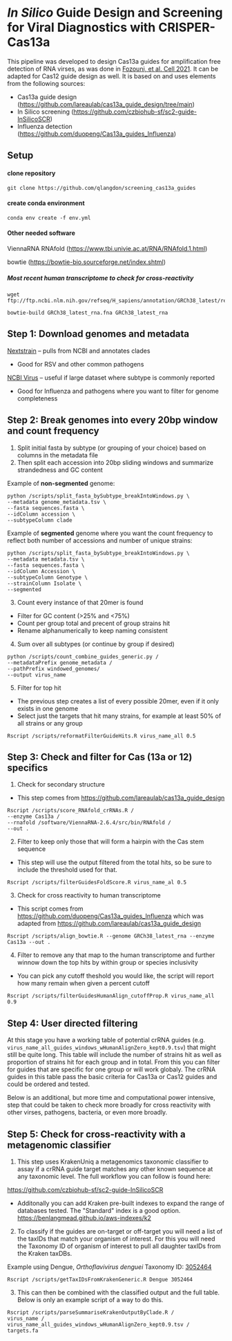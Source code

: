 # *In Silico* Guide Design and Screening for Viral Diagnostics with CRISPER-Cas13a

This pipeline was developed to design Cas13a guides for amplification free detection of RNA virses, as was done in [Fozouni, et al. Cell 2021](https://doi.org/10.1016/j.cell.2020.12.001).  It can be adapted for Cas12 guide design as well. It is based on and uses elements from the following sources:

- Cas13a guide design (https://github.com/lareaulab/cas13a_guide_design/tree/main)
- In Silico screening (https://github.com/czbiohub-sf/sc2-guide-InSilicoSCR)
- Influenza detection (https://github.com/duopeng/Cas13a_guides_Influenza)


## Setup

#### clone repository
```shell
git clone https://github.com/qlangdon/screening_cas13a_guides
```

#### create conda environment
```shell
conda env create -f env.yml
```

#### Other needed software

ViennaRNA RNAfold (https://www.tbi.univie.ac.at/RNA/RNAfold.1.html)

bowtie (https://bowtie-bio.sourceforge.net/index.shtml)

##### Most recent human transcriptome to check for cross-reactivity
```
wget ftp://ftp.ncbi.nlm.nih.gov/refseq/H_sapiens/annotation/GRCh38_latest/refseq_identifiers/GRCh38_latest_rna.fna.gz

bowtie-build GRCh38_latest_rna.fna GRCh38_latest_rna
```


## Step 1: Download genomes and metadata

[Nextstrain](https://nextstrain.org/) – pulls from NCBI and annotates clades
- Good for RSV and other common pathogens

[NCBI Virus](https://www.ncbi.nlm.nih.gov/labs/virus/vssi/#/find-data/virus) – useful if large dataset where subtype is commonly reported
- Good for Influenza and pathogens where you want to filter for genome completeness

## Step 2: Break genomes into every 20bp window and count frequency

1. Split initial fasta by subtype (or grouping of your choice) based on columns in the metadata file
2. Then split each accession into 20bp sliding windows and summarize strandedness and GC content

Example of **non-segmented** genome:
```shell
python /scripts/split_fasta_bySubtype_breakIntoWindows.py \
--metadata genome_metadata.tsv \
--fasta sequences.fasta \
--idColumn accession \
--subtypeColumn clade
```

Example of **segmented** genome where you want the count frequency to reflect both number of accessions and number of unique strains:
```shell
python /scripts/split_fasta_bySubtype_breakIntoWindows.py \
--metadata metadata.tsv \
--fasta sequences.fasta \
--idColumn Accession \
--subtypeColumn Genotype \
--strainColumn Isolate \
--segmented
```

3. Count every instance of that 20mer is found
- Filter for GC content (>25% and <75%)
- Count per group total and precent of group strains hit
- Rename alphanumerically to keep naming consistent

4. Sum over all subtypes (or continue by group if desired)
```shell
python /scripts/count_combine_guides_generic.py /
--metadataPrefix genome_metadata /
--pathPrefix windowed_genomes/ 
--output virus_name
```

5. Filter for top hit
- The previous step creates a list of every possible 20mer, even if it only exists in one genome
- Select just the targets that hit many strains, for example at least 50% of all strains or any group
```shell
Rscript /scripts/reformatFilterGuideHits.R virus_name_all 0.5
```

## Step 3: Check and filter for Cas (13a or 12) specifics 

1. Check for secondary structure
- This step comes from https://github.com/lareaulab/cas13a_guide_design 

```
Rscript /scripts/score_RNAfold_crRNAs.R /
--enzyme Cas13a /
--rnafold /software/ViennaRNA-2.6.4/src/bin/RNAfold /
--out .
```

2. Filter to keep only those that will form a hairpin with the Cas stem sequence
- This step will use the output filtered from the total hits, so be sure to include the threshold used for that.
```
Rscript /scripts/filterGuidesFoldScore.R virus_name_al 0.5
```

3. Check for cross reactivity to human transcriptome
- This script comes from https://github.com/duopeng/Cas13a_guides_Influenza which was adapted from https://github.com/lareaulab/cas13a_guide_design
```
Rscript /scripts/align_bowtie.R --genome GRCh38_latest_rna --enzyme Cas13a --out .
```

4. Filter to remove any that map to the human transcriptome and further winnow down the top hits by within group or species inclusivity
- You can pick any cutoff theshold you would like, the script will report how many remain when given a percent cutoff
```
Rscript /scripts/filterGuidesHumanAlign_cutoffProp.R virus_name_all 0.9
```

## Step 4: User directed filtering

At this stage you have a working table  of potential crRNA guides (e.g. `virus_name_all_guides_windows_wHumanAlignZero_kept0.9.tsv`) that might still be quite long. This table will include the number of strains hit as well as proportion of strains hit for each group and in total. From this you can filter for guides that are specific for one group or will work globaly. The crRNA guides in this table pass the basic criteria for Cas13a or Cas12 guides and could be ordered and tested. 

Below is an additional, but more time and computational power intensive, step that could be taken to check more broadly for cross reactivity with other virses, pathogens, bacteria, or even more broadly. 

## Step 5: Check for cross-reactivity with a metagenomic classifier

1. This step uses KrakenUniq a metagenomics taxonomic classifier to assay if a crRNA guide target matches any other known sequence at any taxonomic level. The full workflow you can follow is found here:

https://github.com/czbiohub-sf/sc2-guide-InSilicoSCR

- Additonally you can add Kraken pre-built indexes to expand the range of databases tested. The "Standard" index is a good option. 
https://benlangmead.github.io/aws-indexes/k2

2. To classify if the guides are on-target or off-target you will need a list of the taxIDs that match your organism of interest. For this you will need the Taxonomy ID of  organism of interest to pull all daughter taxIDs from the Kraken taxDBs.
 
Example using Dengue, *Orthoflavivirus denguei* Taxonomy ID: [3052464](https://www.ncbi.nlm.nih.gov/Taxonomy/Browser/wwwtax.cgi?mode=Info&id=3052464&lvl=3&lin=f&keep=1&srchmode=1&unlock)
```
Rscript /scripts/getTaxIDsFromKrakenGeneric.R Dengue 3052464
```

3. This can then be combined with the classified output and the full table. Below is only an example script of a way to do this.
```
Rscript /scripts/parseSummariseKrakenOutputByClade.R /
virus_name /
virus_name_all_guides_windows_wHumanAlignZero_kept0.9.tsv /
targets.fa
```















